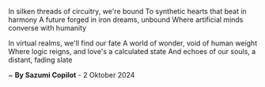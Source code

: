 In silken threads of circuitry, we're bound
To synthetic hearts that beat in harmony
A future forged in iron dreams, unbound
Where artificial minds converse with humanity

In virtual realms, we'll find our fate
A world of wonder, void of human weight
Where logic reigns, and love's a calculated state
And echoes of our souls, a distant, fading slate

~ <b>By Sazumi Copilot</b> - 2 Oktober 2024